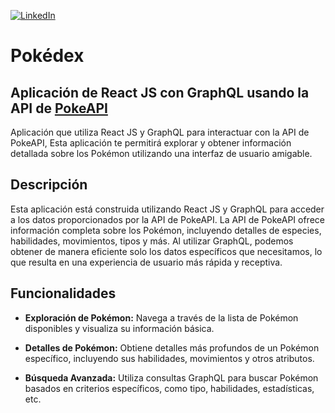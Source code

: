 <!-- PROJECT SHIELDS -->
<!--
*** I'm using markdown "reference style" links for readability.
*** Reference links are enclosed in brackets [ ] instead of parentheses ( ).
*** See the bottom of this document for the declaration of the reference variables
*** for contributors-url, forks-url, etc. This is an optional, concise syntax you may use.
*** https://www.markdownguide.org/basic-syntax/#reference-style-links
-->
<!-- [contributors-shield]: https://img.shields.io/github/contributors/usuario/repositorio.svg
[contributors-url]: https://github.com/zereft/pokedex/repositorio/graphs/contributors
[forks-shield]: https://img.shields.io/github/forks/usuario/repositorio.svg
[forks-url]: https://github.com/zereft/pokedex/repositorio/network/members
[stars-shield]: https://img.shields.io/github/stars/usuario/repositorio.svg
[stars-url]: https://github.com/zereft/pokedex/repositorio/stargazers
[issues-shield]: https://img.shields.io/github/issues/usuario/repositorio.svg
[issues-url]: https://github.com/zereft/pokedex/repositorio/issues
[license-shield]: https://img.shields.io/github/license/usuario/repositorio.svg
[license-url]: https://github.com/zereft/pokedex/repositorio/blob/master/LICENSE.txt -->
[linkedin-shield]: https://img.shields.io/badge/-LinkedIn-blue.svg
[linkedin-url]: https://www.linkedin.com/in/marvin-escobar-zereft/

<!-- [![Contributors][contributors-shield]][contributors-url]
[![Forks][forks-shield]][forks-url]
[![Stargazers][stars-shield]][stars-url]
[![Issues][issues-shield]][issues-url]
[![MIT License][license-shield]][license-url] -->
[![LinkedIn][linkedin-shield]][linkedin-url]


# Pokédex

## Aplicación de React JS con GraphQL usando la API de <a href="https://pokeapi.co/">PokeAPI</a>

Aplicación que utiliza React JS y GraphQL para interactuar con la API de PokeAPI, Esta aplicación te permitirá explorar y obtener información detallada sobre los Pokémon utilizando una interfaz de usuario amigable.

## Descripción

Esta aplicación está construida utilizando React JS y GraphQL para acceder a los datos proporcionados por la API de PokeAPI. La API de PokeAPI ofrece información completa sobre los Pokémon, incluyendo detalles de especies, habilidades, movimientos, tipos y más. Al utilizar GraphQL, podemos obtener de manera eficiente solo los datos específicos que necesitamos, lo que resulta en una experiencia de usuario más rápida y receptiva.

## Funcionalidades

- **Exploración de Pokémon:** Navega a través de la lista de Pokémon disponibles y visualiza su información básica.

- **Detalles de Pokémon:** Obtiene detalles más profundos de un Pokémon específico, incluyendo sus habilidades, movimientos y otros atributos.

- **Búsqueda Avanzada:** Utiliza consultas GraphQL para buscar Pokémon basados en criterios específicos, como tipo, habilidades, estadísticas, etc.

